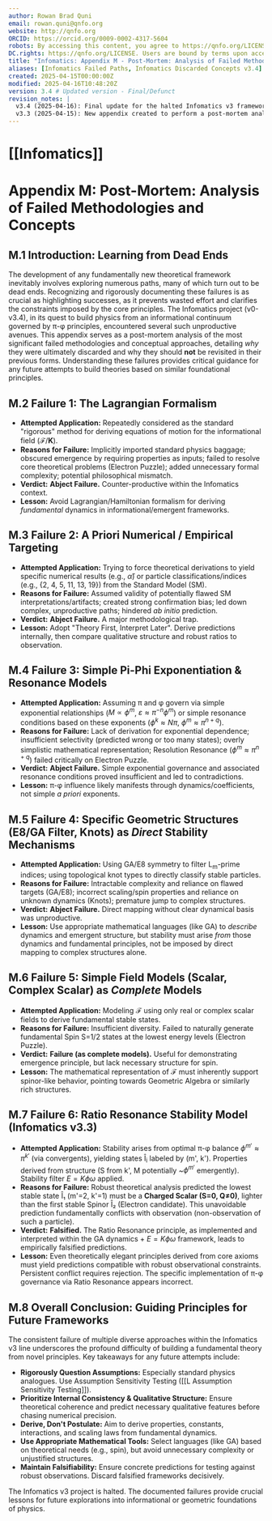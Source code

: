 ```yaml
---
author: Rowan Brad Quni
email: rowan.quni@qnfo.org
website: http://qnfo.org
ORCID: https://orcid.org/0009-0002-4317-5604
robots: By accessing this content, you agree to https://qnfo.org/LICENSE. Non-commercial use only. Attribution required.
DC.rights: https://qnfo.org/LICENSE. Users are bound by terms upon access.
title: "Infomatics: Appendix M - Post-Mortem: Analysis of Failed Methodologies and Concepts"
aliases: [Infomatics Failed Paths, Infomatics Discarded Concepts v3.4]
created: 2025-04-15T00:00:00Z
modified: 2025-04-16T10:48:20Z
version: 3.4 # Updated version - Final/Defunct
revision_notes: |
  v3.4 (2025-04-16): Final update for the halted Infomatics v3 framework. Added the failure of the v3.3 Ratio Resonance model (due to charged scalar prediction) to the list of discarded paths. Confirmed final status. Aligned with main text v3.4 and Appendix J.
  v3.3 (2025-04-15): New appendix created to perform a post-mortem analysis on multiple failed methodologies encountered during Infomatics v0-v3.3 development. Adheres to Appendix G style guide.
---
```


# [[Infomatics]]

# Appendix M: Post-Mortem: Analysis of Failed Methodologies and Concepts

## M.1 Introduction: Learning from Dead Ends

The development of any fundamentally new theoretical framework inevitably involves exploring numerous paths, many of which turn out to be dead ends. Recognizing and rigorously documenting these failures is as crucial as highlighting successes, as it prevents wasted effort and clarifies the constraints imposed by the core principles. The Infomatics project (v0-v3.4), in its quest to build physics from an informational continuum governed by π-φ principles, encountered several such unproductive avenues. This appendix serves as a post-mortem analysis of the most significant failed methodologies and conceptual approaches, detailing *why* they were ultimately discarded and why they should **not** be revisited in their previous forms. Understanding these failures provides critical guidance for any future attempts to build theories based on similar foundational principles.

## M.2 Failure 1: The Lagrangian Formalism

*   **Attempted Application:** Repeatedly considered as the standard "rigorous" method for deriving equations of motion for the informational field ($\mathcal{F}/\mathbf{K}$).
*   **Reasons for Failure:** Implicitly imported standard physics baggage; obscured emergence by requiring properties as inputs; failed to resolve core theoretical problems (Electron Puzzle); added unnecessary formal complexity; potential philosophical mismatch.
*   **Verdict:** **Abject Failure.** Counter-productive within the Infomatics context.
*   **Lesson:** Avoid Lagrangian/Hamiltonian formalism for deriving *fundamental* dynamics in informational/emergent frameworks.

## M.3 Failure 2: A Priori Numerical / Empirical Targeting

*   **Attempted Application:** Trying to force theoretical derivations to yield specific numerical results (e.g., $\hat{\alpha}$) or particle classifications/indices (e.g., {2, 4, 5, 11, 13, 19}) from the Standard Model (SM).
*   **Reasons for Failure:** Assumed validity of potentially flawed SM interpretations/artifacts; created strong confirmation bias; led down complex, unproductive paths; hindered *ab initio* prediction.
*   **Verdict:** **Abject Failure.** A major methodological trap.
*   **Lesson:** Adopt "Theory First, Interpret Later". Derive predictions internally, then compare qualitative structure and robust ratios to observation.

## M.4 Failure 3: Simple Pi-Phi Exponentiation & Resonance Models

*   **Attempted Application:** Assuming π and φ govern via simple exponential relationships ($M \propto \phi^m$, $\varepsilon \approx \pi^{-n}\phi^m$) or simple resonance conditions based on these exponents ($\phi^k \approx N\pi$, $\phi^m \approx \pi^{n+q}$).
*   **Reasons for Failure:** Lack of derivation for exponential dependence; insufficient selectivity (predicted wrong or too many states); overly simplistic mathematical representation; Resolution Resonance ($\phi^m \approx \pi^{n+q}$) failed critically on Electron Puzzle.
*   **Verdict:** **Abject Failure.** Simple exponential governance and associated resonance conditions proved insufficient and led to contradictions.
*   **Lesson:** π-φ influence likely manifests through dynamics/coefficients, not simple *a priori* exponents.

## M.5 Failure 4: Specific Geometric Structures (E8/GA Filter, Knots) as *Direct* Stability Mechanisms

*   **Attempted Application:** Using GA/E8 symmetry to filter L<sub>m</sub>-prime indices; using topological knot types to directly classify stable particles.
*   **Reasons for Failure:** Intractable complexity and reliance on flawed targets (GA/E8); incorrect scaling/spin properties and reliance on unknown dynamics (Knots); premature jump to complex structures.
*   **Verdict:** **Abject Failure.** Direct mapping without clear dynamical basis was unproductive.
*   **Lesson:** Use appropriate mathematical languages (like GA) to *describe* dynamics and emergent structure, but stability must arise *from* those dynamics and fundamental principles, not be imposed by direct mapping to complex structures alone.

## M.6 Failure 5: Simple Field Models (Scalar, Complex Scalar) as *Complete* Models

*   **Attempted Application:** Modeling $\mathcal{F}$ using only real or complex scalar fields to derive fundamental stable states.
*   **Reasons for Failure:** Insufficient diversity. Failed to naturally generate fundamental Spin S=1/2 states at the lowest energy levels (Electron Puzzle).
*   **Verdict:** **Failure (as complete models).** Useful for demonstrating emergence principle, but lack necessary structure for spin.
*   **Lesson:** The mathematical representation of $\mathcal{F}$ must inherently support spinor-like behavior, pointing towards Geometric Algebra or similarly rich structures.

## M.7 Failure 6: Ratio Resonance Stability Model (Infomatics v3.3)

*   **Attempted Application:** Stability arises from optimal π-φ balance $\phi^{m'} \approx \pi^{k'}$ (via convergents), yielding states Î<sub>i</sub> labeled by (m', k'). Properties derived from structure (S from k', M potentially ~$\phi^{m'}$ emergently). Stability filter $E=K\phi\omega$ applied.
*   **Reasons for Failure:** Robust theoretical analysis predicted the lowest stable state Î₁ (m'=2, k'=1) must be a **Charged Scalar (S=0, Q≠0)**, lighter than the first stable Spinor Î₂ (Electron candidate). This unavoidable prediction fundamentally conflicts with observation (non-observation of such a particle).
*   **Verdict:** **Falsified.** The Ratio Resonance principle, as implemented and interpreted within the GA dynamics + $E=K\phi\omega$ framework, leads to empirically falsified predictions.
*   **Lesson:** Even theoretically elegant principles derived from core axioms must yield predictions compatible with robust observational constraints. Persistent conflict requires rejection. The specific implementation of π-φ governance via Ratio Resonance appears incorrect.

## M.8 Overall Conclusion: Guiding Principles for Future Frameworks

The consistent failure of multiple diverse approaches within the Infomatics v3 line underscores the profound difficulty of building a fundamental theory from novel principles. Key takeaways for any future attempts include:

*   **Rigorously Question Assumptions:** Especially standard physics analogues. Use Assumption Sensitivity Testing ([[L Assumption Sensitivity Testing]]).
*   **Prioritize Internal Consistency & Qualitative Structure:** Ensure theoretical coherence and predict necessary qualitative features before chasing numerical precision.
*   **Derive, Don't Postulate:** Aim to derive properties, constants, interactions, and scaling laws from fundamental dynamics.
*   **Use Appropriate Mathematical Tools:** Select languages (like GA) based on theoretical needs (e.g., spin), but avoid unnecessary complexity or unjustified structures.
*   **Maintain Falsifiability:** Ensure concrete predictions for testing against robust observations. Discard falsified frameworks decisively.

The Infomatics v3 project is halted. The documented failures provide crucial lessons for future explorations into informational or geometric foundations of physics.
